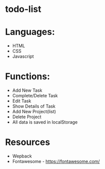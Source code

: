 # todo-list


# Languages:
- HTML
- CSS
- Javascript

# Functions:
- Add New Task
- Complete/Delete Task
- Edit Task
- Show Details of Task
- Add New Project(list)
- Delete Project
- All data is saved in localStorage

# Resources
- Wepback
- Fontawesome -  https://fontawesome.com/

